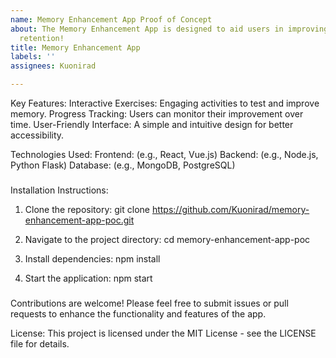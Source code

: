 ```yaml
---
name: Memory Enhancement App Proof of Concept
about: The Memory Enhancement App is designed to aid users in improving their memory
  retention!
title: Memory Enhancement App
labels: ''
assignees: Kuonirad

---
```


Key Features:
Interactive Exercises: Engaging activities to test and improve memory.
Progress Tracking: Users can monitor their improvement over time.
User-Friendly Interface: A simple and intuitive design for better accessibility.

Technologies Used:
Frontend: (e.g., React, Vue.js)
Backend: (e.g., Node.js, Python Flask)
Database: (e.g., MongoDB, PostgreSQL)

###

Installation Instructions:

1. Clone the repository: git clone https://github.com/Kuonirad/memory-enhancement-app-poc.git

2. Navigate to the project directory: cd memory-enhancement-app-poc

3. Install dependencies: npm install

4. Start the application: npm start

###

Contributions are welcome! 
Please feel free to submit issues or pull requests to enhance the functionality and features of the app.

License: This project is licensed under the MIT License - see the LICENSE file for details.
